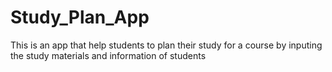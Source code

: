 # Study_Plan_App
This is an app that help students to plan their study for a course by inputing the study materials and information of students
